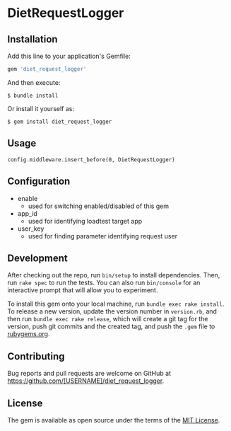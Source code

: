 # DietRequestLogger

## Installation

Add this line to your application's Gemfile:

```ruby
gem 'diet_request_logger'
```

And then execute:

    $ bundle install

Or install it yourself as:

    $ gem install diet_request_logger

## Usage

    config.middleware.insert_before(0, DietRequestLogger)

## Configuration
- enable
    - used for switching enabled/disabled of this gem
- app_id
    - used for identifying loadtest target app
- user_key
    - used for finding parameter identifying request user

## Development

After checking out the repo, run `bin/setup` to install dependencies. Then, run `rake spec` to run the tests. You can also run `bin/console` for an interactive prompt that will allow you to experiment.

To install this gem onto your local machine, run `bundle exec rake install`. To release a new version, update the version number in `version.rb`, and then run `bundle exec rake release`, which will create a git tag for the version, push git commits and the created tag, and push the `.gem` file to [rubygems.org](https://rubygems.org).

## Contributing

Bug reports and pull requests are welcome on GitHub at https://github.com/[USERNAME]/diet_request_logger.

## License

The gem is available as open source under the terms of the [MIT License](https://opensource.org/licenses/MIT).
